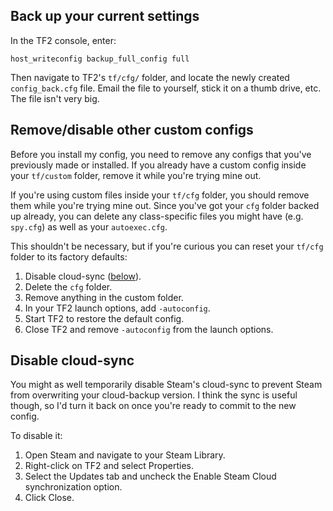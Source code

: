 ## Back up your current settings

In the TF2 console, enter:

```
host_writeconfig backup_full_config full
```

Then navigate to TF2's `tf/cfg/` folder, and locate the newly created `config_back.cfg` file. Email the file to yourself, stick it on a thumb drive, etc. The file isn't very big.

## Remove/disable other custom configs

Before you install my config, you need to remove any configs that you've previously made or installed. If you already have a custom config inside your `tf/custom` folder, remove it while you're trying mine out.

If you're using custom files inside your `tf/cfg` folder, you should remove them while you're trying mine out. Since you've got your `cfg` folder backed up already, you can delete any class-specific files you might have (e.g. `spy.cfg`) as well as your `autoexec.cfg`.

This shouldn't be necessary, but if you're curious you can reset your `tf/cfg` folder to its factory defaults:

1.  Disable cloud-sync ([below](#disable-cloud-sync)).
1.  Delete the `cfg` folder.
1.  Remove anything in the custom folder.
1.  In your TF2 launch options, add `-autoconfig`.
1.  Start TF2 to restore the default config.
1.  Close TF2 and remove `-autoconfig` from the launch options.

## Disable cloud-sync

You might as well temporarily disable Steam's cloud-sync to prevent Steam from overwriting your cloud-backup version. I think the sync is useful though, so I'd turn it back on once you're ready to commit to the new config.

To disable it:

1.  Open Steam and navigate to your Steam Library.
1.  Right-click on TF2 and select Properties.
1.  Select the Updates tab and uncheck the Enable Steam Cloud synchronization option.
1.  Click Close.
